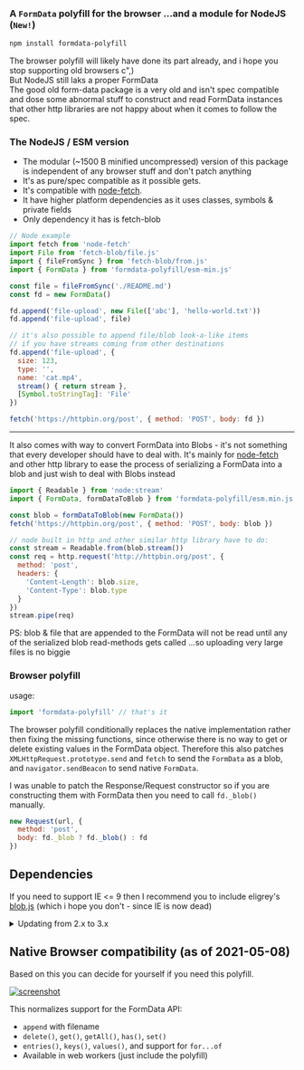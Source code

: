 ### A `FormData` polyfill for the browser ...and a module for NodeJS (`New!`)

```bash
npm install formdata-polyfill
```

The browser polyfill will likely have done its part already, and i hope you stop supporting old browsers c",)<br>
But NodeJS still laks a proper FormData<br>The good old form-data package is a very old and isn't spec compatible and dose some abnormal stuff to construct and read FormData instances that other http libraries are not happy about when it comes to follow the spec.

### The NodeJS / ESM version
- The modular (~1500 B minified uncompressed) version of this package is independent of any browser stuff and don't patch anything
- It's as pure/spec compatible as it possible gets.
- It's compatible with [node-fetch](https://github.com/node-fetch/node-fetch).
- It have higher platform dependencies as it uses classes, symbols & private fields
- Only dependency it has is fetch-blob

```js
// Node example
import fetch from 'node-fetch'
import File from 'fetch-blob/file.js'
import { fileFromSync } from 'fetch-blob/from.js'
import { FormData } from 'formdata-polyfill/esm-min.js'

const file = fileFromSync('./README.md')
const fd = new FormData()

fd.append('file-upload', new File(['abc'], 'hello-world.txt'))
fd.append('file-upload', file)

// it's also possible to append file/blob look-a-like items
// if you have streams coming from other destinations
fd.append('file-upload', {
  size: 123,
  type: '',
  name: 'cat.mp4',
  stream() { return stream },
  [Symbol.toStringTag]: 'File'
})

fetch('https://httpbin.org/post', { method: 'POST', body: fd })
```

----

It also comes with way to convert FormData into Blobs - it's not something that every developer should have to deal with.
It's mainly for [node-fetch](https://github.com/node-fetch/node-fetch) and other http library to ease the process of serializing a FormData into a blob and just wish to deal with Blobs instead
```js
import { Readable } from 'node:stream'
import { FormData, formDataToBlob } from 'formdata-polyfill/esm.min.js'

const blob = formDataToBlob(new FormData())
fetch('https://httpbin.org/post', { method: 'POST', body: blob })

// node built in http and other similar http library have to do:
const stream = Readable.from(blob.stream())
const req = http.request('http://httpbin.org/post', {
  method: 'post',
  headers: {
    'Content-Length': blob.size,
    'Content-Type': blob.type
  }
})
stream.pipe(req)
```

PS: blob & file that are appended to the FormData will not be read until any of the serialized blob read-methods gets called
...so uploading very large files is no biggie

### Browser polyfill

usage:

```js
import 'formdata-polyfill' // that's it
```

The browser polyfill conditionally replaces the native implementation rather then fixing the missing functions,
since otherwise there is no way to get or delete existing values in the FormData object.
Therefore this also patches `XMLHttpRequest.prototype.send` and `fetch` to send the `FormData` as a blob,
and `navigator.sendBeacon` to send native `FormData`.

I was unable to patch the Response/Request constructor
so if you are constructing them with FormData then you need to call `fd._blob()` manually.

```js
new Request(url, {
  method: 'post',
  body: fd._blob ? fd._blob() : fd
})
```

Dependencies
---

If you need to support IE <= 9 then I recommend you to include eligrey's [blob.js]
(which i hope you don't - since IE is now dead)

<details>
    <summary>Updating from 2.x to 3.x</summary>

Previously you had to import the polyfill and use that,
since it didn't replace the global (existing) FormData implementation.
But now it transparently calls `_blob()` for you when you are sending something with fetch or XHR,
by way of monkey-patching the `XMLHttpRequest.prototype.send` and `fetch` functions.

So you maybe had something like this:

```javascript
var FormData = require('formdata-polyfill')
var fd = new FormData(form)
xhr.send(fd._blob())
```

There is no longer anything exported from the module
(though you of course still need to import it to install the polyfill),
so you can now use the FormData object as normal:

```javascript
require('formdata-polyfill')
var fd = new FormData(form)
xhr.send(fd)
```

</details>



Native Browser compatibility (as of 2021-05-08)
---
Based on this you can decide for yourself if you need this polyfill.

[![screenshot](https://user-images.githubusercontent.com/1148376/117550329-0993aa80-b040-11eb-976c-14e31f1a3ba4.png)](https://developer.mozilla.org/en-US/docs/Web/API/FormData#Browser_compatibility)



This normalizes support for the FormData API:

 - `append` with filename
 - `delete()`, `get()`, `getAll()`, `has()`, `set()`
 - `entries()`, `keys()`, `values()`, and support for `for...of`
 - Available in web workers (just include the polyfill)

  [npm-image]: https://img.shields.io/npm/v/formdata-polyfill.svg
  [npm-url]: https://www.npmjs.com/package/formdata-polyfill
  [blob.js]: https://github.com/eligrey/Blob.js
